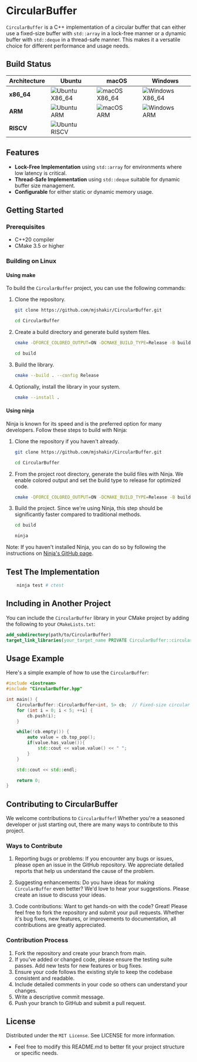 # CircularBuffer

`CircularBuffer` is a C++ implementation of a circular buffer that can either use a fixed-size buffer with `std::array` in a lock-free manner or a dynamic buffer with `std::deque` in a thread-safe manner. This makes it a versatile choice for different performance and usage needs.

## Build Status

| Architecture | Ubuntu | macOS | Windows |
|--------------|--------|-------|---------|
| **x86_64**   | ![Ubuntu X86_64](https://github.com/mjshakir/CircularBuffer/actions/workflows/ubuntu_X86_64.yml/badge.svg) | ![macOS X86_64](https://github.com/mjshakir/CircularBuffer/actions/workflows/macos_x86_64.yml/badge.svg) | ![Windows X86_64](https://github.com/mjshakir/CircularBuffer/actions/workflows/windows_x86_64.yml/badge.svg) |
| **ARM**      | ![Ubuntu ARM](https://github.com/mjshakir/CircularBuffer/actions/workflows/ubuntu_arm.yml/badge.svg) | ![macOS ARM](https://github.com/mjshakir/CircularBuffer/actions/workflows/macos_arm.yml/badge.svg) | ![Windows ARM](https://github.com/mjshakir/CircularBuffer/actions/workflows/windows_arm.yml/badge.svg) |
| **RISCV**    | ![Ubuntu RISCV](https://github.com/mjshakir/CircularBuffer/actions/workflows/ubuntu_riscv.yml/badge.svg) |        |         |


## Features

- **Lock-Free Implementation** using `std::array` for environments where low latency is critical.
- **Thread-Safe Implementation** using `std::deque` suitable for dynamic buffer size management.
- **Configurable** for either static or dynamic memory usage.

## Getting Started

### Prerequisites

- C++20 compiler
- CMake 3.5 or higher

### Building on Linux

#### Using make

To build the `CircularBuffer` project, you can use the following commands:

1. Clone the repository.
    ```bash
    git clone https://github.com/mjshakir/CircularBuffer.git
    ```

    ```bash
    cd CircularBuffer
    ```

2. Create a build directory and generate build system files.
    ```bash
    cmake -DFORCE_COLORED_OUTPUT=ON -DCMAKE_BUILD_TYPE=Release -B build
    ```

    ```bash
    cd build
    ```

3. Build the library.
    ```bash
    cmake --build . --config Release
    ```

4. Optionally, install the library in your system.
    ```bash
    cmake --install .
    ```

#### Using ninja

Ninja is known for its speed and is the preferred option for many developers. Follow these steps to build with Ninja:

1. Clone the repository if you haven't already.
    ```bash
    git clone https://github.com/mjshakir/CircularBuffer.git
    ```

    ```bash
    cd CircularBuffer
    ```
2. From the project root directory, generate the build files with Ninja. We enable colored output and set the build type to release for optimized code.
    ```bash
    cmake -DFORCE_COLORED_OUTPUT=ON -DCMAKE_BUILD_TYPE=Release -B build -G Ninja
    ```

3. Build the project. Since we're using Ninja, this step should be significantly faster compared to traditional methods.
    ```bash
    cd build
    ```
    ```bash
    ninja
    ```

Note: If you haven't installed Ninja, you can do so by following the instructions on [Ninja's GitHub page](https://github.com/ninja-build/ninja).

## Test The Implementation 
```bash
    ninja test # ctest
```


## Including in Another Project
You can include the `CircularBuffer` library in your CMake project by adding the following to your `CMakeLists.txt`:
```cmake
add_subdirectory(path/to/CircularBuffer)
target_link_libraries(your_target_name PRIVATE CircularBuffer::circularbuffer)
```

## Usage Example
Here's a simple example of how to use the `CircularBuffer`:

```cpp
#include <iostream>
#include "CircularBuffer.hpp"

int main() {
    CircularBuffer::CircularBuffer<int, 5> cb;  // Fixed-size circular buffer
    for (int i = 0; i < 5; ++i) {
        cb.push(i);
    }

    while(!cb.empty()) {
        auto value = cb.top_pop();
        if(value.has_value()){
            std::cout << value.value() << " ";
        }
    }

    std::cout << std::endl;

    return 0;
}
```

## Contributing to CircularBuffer
We welcome contributions to `CircularBuffer`! Whether you're a seasoned developer or just starting out, there are many ways to contribute to this project.

### Ways to Contribute
1. Reporting bugs or problems: If you encounter any bugs or issues, please open an issue in the GitHub repository. We appreciate detailed reports that help us understand the cause of the problem.

2. Suggesting enhancements: Do you have ideas for making `CircularBuffer` even better? We'd love to hear your suggestions. Please create an issue to discuss your ideas.

3. Code contributions: Want to get hands-on with the code? Great! Please feel free to fork the repository and submit your pull requests. Whether it's bug fixes, new features, or improvements to documentation, all contributions are greatly appreciated.

### Contribution Process
1. Fork the repository and create your branch from main.
2. If you've added or changed code, please ensure the testing suite passes. Add new tests for new features or bug fixes.
3. Ensure your code follows the existing style to keep the codebase consistent and readable.
4. Include detailed comments in your code so others can understand your changes.
5. Write a descriptive commit message.
6. Push your branch to GitHub and submit a pull request.

## License
Distributed under the `MIT License`. See LICENSE for more information.
- Feel free to modify this README.md to better fit your project structure or specific needs.
